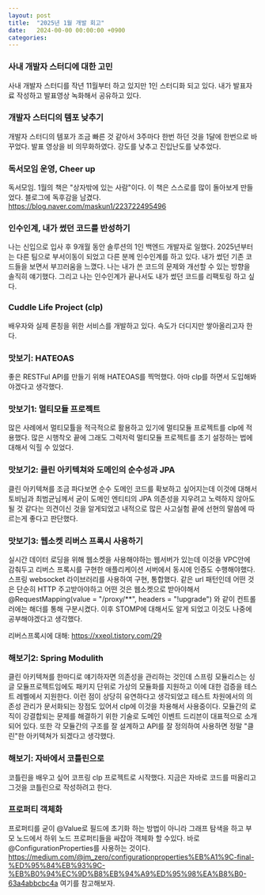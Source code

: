 ```yaml
---
layout: post
title:  "2025년 1월 개발 회고"
date:   2024-00-00 00:00:00 +0900
categories: 
---
```

### 사내 개발자 스터디에 대한 고민
사내 개발자 스터디를 작년 11월부터 하고 있지만 1인 스터디화 되고 있다. 내가 발표자료 작성하고 발표영상 녹화해서 공유하고 있다.

### 개발자 스터디의 템포 낮추기
개발자 스터디의 템포가 조금 빠른 것 같아서 3주마다 한번 하던 것을 1달에 한번으로 바꾸었다. 발표 영상을 비 의무화하였다. 강도를 낮추고 진입난도를 낮추었다.

### 독서모임 운영, Cheer up
독서모임. 1월의 책은 "상자밖에 있는 사람"이다. 이 책은 스스로를 많이 돌아보게 만들었다. 블로그에 독후감을 남겼다. https://blog.naver.com/maskun1/223722495496

### 인수인계, 내가 썼던 코드를 반성하기
나는 신입으로 입사 후 9개월 동안 솔루션의 1인 백엔드 개발자로 일했다. 2025년부터는 다른 팀으로 부서이동이 되었고 다른 분께 인수인계를 하고 있다. 내가 썼던 기존 코드들을 보면서 부끄러움을 느꼈다. 나는 내가 쓴 코드의 문제와 개선할 수 있는 방향을 솔직히 얘기했다. 그리고 나는 인수인계가 끝나서도 내가 썼던 코드를 리팩토링 하고 싶다.

### Cuddle Life Project (clp)
배우자와 실제 론칭을 위한 서비스를 개발하고 있다. 속도가 더디지만 쌓아올리고자 한다. 

### 맛보기: HATEOAS
좋은 RESTFul API를 만들기 위해 HATEOAS를 찍먹했다. 아마 clp를 하면서 도입해봐야겠다고 생각했다.

### 맛보기1: 멀티모듈 프로젝트
많은 사례에서 멀티모튤을 적극적으로 활용하고 있기에 멀티모듈 프로젝트를 clp에 적용했다. 많은 시행착오 끝에 그래도 그럭저럭 멀티모듈 프로젝트를 초기 설정하는 법에 대해서 익힐 수 있었다. 

### 맛보기2: 클린 아키텍쳐와 도메인의 순수성과 JPA
클린 아키텍쳐를 조금 파다보면 순수 도메인 코드를 확보하고 싶어지는데 이것에 대해서 토비님과 최범균님께서 굳이 도메인 엔티티의 JPA 의존성을 지우려고 노력하지 않아도 될 것 같다는 의견이신 것을 알게되었고 내적으로 많은 사고실험 끝에 선현의 말씀에 따르는게 좋다고 판단했다.

### 맛보기3: 웹소켓 리버스 프록시 사용하기
실시간 데이터 로딩을 위해 웹소켓을 사용해야하는 웹서버가 있는데 이것을 VPC안에 감춰두고 리버스 프록시를 구현한 애플리케이션 서버에서 동시에 인증도 수행해야했다. 스프링 websocket 라이브러리를 사용하여 구현, 통합했다. 같은 url 패턴인데 어떤 것은 단순히 HTTP 주고받아야하고 어떤 것은 웹소켓으로 받아야해서  @RequestMapping(value = "/proxy/**", headers = "!upgrade") 와 같이 컨트롤러에는 해더를 통해 구분시켰다. 이후 STOMP에 대해서도 알게 되었고 이것도 나중에 공부해야겠다고 생각했다.

리버스프록시에 대해:
https://xxeol.tistory.com/29

### 해보기2: Spring Modulith
클린 아키텍쳐를 한마디로 얘기하자면 의존성을 관리하는 것인데 스프링 모듈리스는 싱글 모듈프로젝트임에도 패키지 단위로 가상의 모듈화를 지원하고 이에 대한 검증을 테스트 레벨에서 지원한다. 이런 점이 상당히 유연하다고 생각되었고 테스트 차원에서의 의존성 관리가 문서화되는 장점도 있어서 clp에 이것을 차용해서 사용중이다. 모듈간의 로직이 강결합되는 문제를 해결하기 위한 기술로 도메인 이벤트 드리븐이 대표적으로 소개되어 있다. 또한 각 모듈간의 구조를 잘 설계하고 API를 잘 정의하여 사용하면 정말 "클린"한 아키텍쳐가 되겠다고 생각했다.

### 해보기: 자바에서 코틀린으로
코틀린을 배우고 싶어 코프링 clp 프로젝트로 시작했다. 지금은 자바로 코드를 떠올리고 그것을 코틀린으로 작성하려고 한다.

### 프로퍼티 객체화
프로퍼티를 굳이 @Value로 필드에 초기화 하는 방법이 아니라 그래프 탐색을 하고 부모 노드에서 하위 노드 프로퍼티들을 싸잡아 객체화 할 수있다. 바로 @ConfigurationProperties를 사용하는 것이다. https://medium.com/@im_zero/configurationproperties%EB%A1%9C-final-%ED%95%84%EB%93%9C-%EB%B0%94%EC%9D%B8%EB%94%A9%ED%95%98%EA%B8%B0-63a4abbcbc4a
여기를 참고해보자. 

